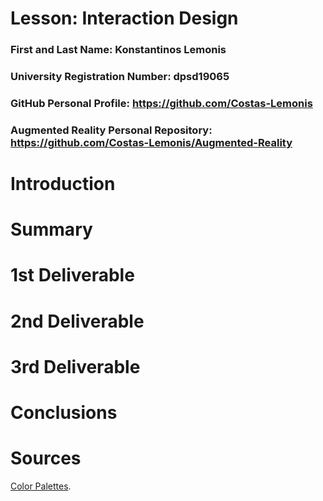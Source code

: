 # Lesson: Interaction Design

### First and Last Name: Konstantinos Lemonis
### University Registration Number: dpsd19065
### GitHub Personal Profile: https://github.com/Costas-Lemonis
### Augmented Reality Personal Repository: https://github.com/Costas-Lemonis/Augmented-Reality

# Introduction

# Summary


# 1st Deliverable


# 2nd Deliverable


# 3rd Deliverable 


# Conclusions


# Sources
[Color Palettes](https://coolors.co/083d77-ebebd3-f4d35e-ee964b-f95738).
